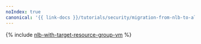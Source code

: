 ```yaml
---
noIndex: true
canonical: '{{ link-docs }}/tutorials/security/migration-from-nlb-to-alb/nlb-with-target-resource-group-vm'
---
```


{% include [nlb-with-target-resource-group-vm](../../../_tutorials/security/nlb-with-target-resource-group-vm.md) %}
